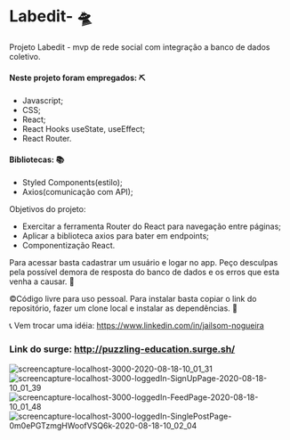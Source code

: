 # Labedit- 🛸
Projeto Labedit - mvp de rede social com integração a banco de dados coletivo.

#### Neste projeto foram empregados: ⛏
- Javascript;
- CSS;
- React;
- React Hooks useState, useEffect;
- React Router.

#### Bibliotecas: 📚
- Styled Components(estilo);
- Axios(comunicação com API);

Objetivos do projeto: 
- Exercitar a ferramenta Router do React para navegação entre páginas;
- Aplicar a biblioteca axios para bater em endpoints;
- Componentização React. 

Para acessar basta cadastrar um usuário e logar no app. Peço desculpas pela possível demora de resposta do banco de dados e os erros que esta venha 
a causar. 🐌

&copy;Código livre para uso pessoal. Para instalar basta copiar o link do repositório, fazer um clone local e instalar as dependências. 🎁

📞 Vem trocar uma idéia: https://www.linkedin.com/in/jailsom-nogueira

### Link do surge: http://puzzling-education.surge.sh/

![screencapture-localhost-3000-2020-08-18-10_01_31](https://user-images.githubusercontent.com/65511670/90520456-bd19df00-e13f-11ea-9c6e-7f370e8fffdc.png)
![screencapture-localhost-3000-loggedIn-SignUpPage-2020-08-18-10_01_39](https://user-images.githubusercontent.com/65511670/90520465-c014cf80-e13f-11ea-9236-4361b090f21f.png)
![screencapture-localhost-3000-loggedIn-FeedPage-2020-08-18-10_01_48](https://user-images.githubusercontent.com/65511670/90520473-c145fc80-e13f-11ea-9ebd-f4a28598d929.png)
![screencapture-localhost-3000-loggedIn-SinglePostPage-0m0ePGTzmgHWoofVSQ6k-2020-08-18-10_02_04](https://user-images.githubusercontent.com/65511670/90520479-c440ed00-e13f-11ea-8c72-bd13e871723d.png)
